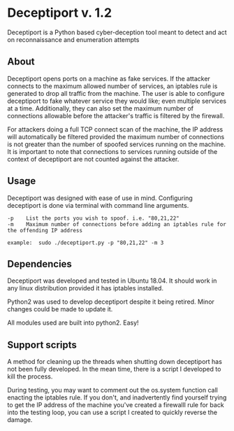 Deceptiport v. 1.2
=====

Deceptiport is a Python based cyber-deception tool meant to detect and act on reconnaissance and enumeration attempts

## About

  Deceptiport opens ports on a machine as fake services. If the attacker connects to the maximum allowed number of services, an iptables rule is generated to drop all traffic from the machine. The user is able to configure deceptiport to fake whatever service they would like; even multiple services at a time. Additionally, they can also set the maximum number of connections allowable before the attacker's traffic is filtered by the firewall.
  
  For attackers doing a full TCP connect scan of the machine, the IP address will automatically be filtered provided the maximum number of connections is not greater than the number of spoofed services running on the machine. It is important to note that connections to services running outside of the context of deceptiport are not counted against the attacker.
  
## Usage

  Deceptiport was designed with ease of use in mind. Configuring deceptiport is done via terminal with command line arguments.
  
    -p    List the ports you wish to spoof. i.e. "80,21,22"
    -m    Maximum number of connections before adding an iptables rule for the offending IP address
    
    example:  sudo ./deceptiport.py -p "80,21,22" -m 3

## Dependencies
  
  Deceptiport was developed and tested in Ubuntu 18.04. It should work in any linux distribution provided it has iptables installed.
  
  Python2 was used to develop deceptiport despite it being retired. Minor changes could be made to update it.
  
  All modules used are built into python2. Easy!

## Support scripts

  A method for cleaning up the threads when shutting down deceptiport has not been fully developed. In the mean time, there is a script I developed to kill the process.
  
  During testing, you may want to comment out the os.system function call enacting the iptables rule. If you don't, and inadvertently find yourself trying to get the IP address of the machine you've created a firewalll rule for back into the testing loop, you can use a script I created to quickly reverse the damage.

